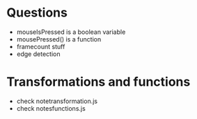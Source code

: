 # Questions
* mouseIsPressed is a boolean variable
* mousePressed() is a function
* framecount stuff
* edge detection

# Transformations and functions
* check notetransformation.js
* check notesfunctions.js

